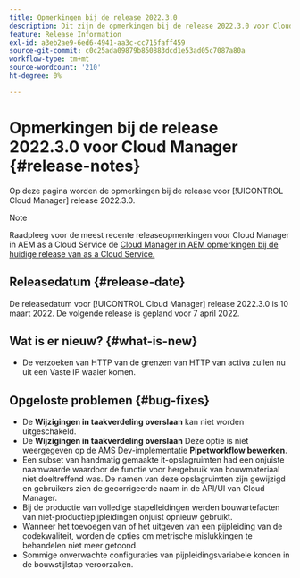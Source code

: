 ```yaml
---
title: Opmerkingen bij de release 2022.3.0
description: Dit zijn de opmerkingen bij de release 2022.3.0 voor Cloud Manager.
feature: Release Information
exl-id: a3eb2ae9-6ed6-4941-aa3c-cc715faff459
source-git-commit: c0c25ada09879b850883dcd1e53ad05c7087a80a
workflow-type: tm+mt
source-wordcount: '210'
ht-degree: 0%

---
```


# Opmerkingen bij de release 2022.3.0 voor Cloud Manager {#release-notes}

Op deze pagina worden de opmerkingen bij de release voor [!UICONTROL Cloud Manager] release 2022.3.0.

>[!NOTE]
>
>Raadpleeg voor de meest recente releaseopmerkingen voor Cloud Manager in AEM as a Cloud Service de [Cloud Manager in AEM opmerkingen bij de huidige release van as a Cloud Service.](https://experienceleague.adobe.com/docs/experience-manager-cloud-service/content/implementing/using-cloud-manager/release-notes-cloud-manager/release-notes-cm-current.html)

## Releasedatum {#release-date}

De releasedatum voor [!UICONTROL Cloud Manager] release 2022.3.0 is 10 maart 2022. De volgende release is gepland voor 7 april 2022.

## Wat is er nieuw? {#what-is-new}

* De verzoeken van HTTP van de grenzen van HTTP van activa zullen nu uit een Vaste IP waaier komen.


## Opgeloste problemen {#bug-fixes}

* De **Wijzigingen in taakverdeling overslaan** kan niet worden uitgeschakeld.
* De **Wijzigingen in taakverdeling overslaan** Deze optie is niet weergegeven op de AMS Dev-implementatie **Pipetworkflow bewerken**.
* Een subset van handmatig gemaakte it-opslagruimten had een onjuiste naamwaarde waardoor de functie voor hergebruik van bouwmateriaal niet doeltreffend was. De namen van deze opslagruimten zijn gewijzigd en gebruikers zien de gecorrigeerde naam in de API/UI van Cloud Manager.
* Bij de productie van volledige stapelleidingen werden bouwartefacten van niet-productiepijpleidingen onjuist opnieuw gebruikt.
* Wanneer het toevoegen van of het uitgeven van een pijpleiding van de codekwaliteit, worden de opties om metrische mislukkingen te behandelen niet meer getoond.
* Sommige onverwachte configuraties van pijpleidingsvariabele konden in de bouwstijlstap veroorzaken.
